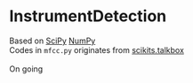 # InstrumentDetection
Based on [SciPy](https://www.scipy.org/scipylib/index.html) [NumPy](http://www.numpy.org/)<br>
Codes in `mfcc.py` originates from [scikits.talkbox](https://github.com/cournape/talkbox)<br>
<br>
On going
